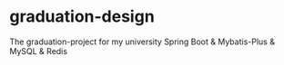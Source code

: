 # graduation-design
The graduation-project for my university
Spring Boot & Mybatis-Plus & MySQL & Redis
